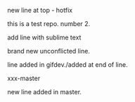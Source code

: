new line at top - hotfix

this is a test repo. number 2.

add line with sublime text

brand new unconflicted line.

line added in gifdev./added at end of line.

xxx-master

new line added in master.


